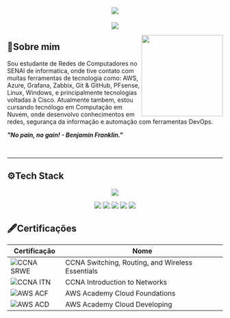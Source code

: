 <h1 align="center">
<img src="https://capsule-render.vercel.app/api?type=waving&height=226&color=9f77f5&text=Leticia%20Banzatti&section=header&reversal=false&fontSize=62&animation=twinkling&textBg=false&fontAlign=50&fontAlignY=40&rotate=0&descAlign=60&descAlignY=60"> 
  </h1>

  <p align="center">
    <img src= "https://readme-typing-svg.herokuapp.com?font=Barlow+Condensed&weight=800&size=28&pause=998&color=D2BEFF&width=435&lines=Linux+%7C+NOC+%7C+AWS+%7C+Zabbix+%7C+Cloud">
  </p>
    <img align="right" height="190" src="https://cdn.pixabay.com/animation/2024/03/25/18/05/18-05-36-479_512.gif">

## 👤Sobre mim


Sou estudante de Redes de Computadores no SENAI de informatica, onde tive contato com muitas ferramentas de tecnologia como:
AWS, Azure, Grafana, Zabbix, Git & GitHub, PFsense, Linux, Windows, e principalmente tecnologias voltadas à Cisco.
Atualmente tambem, estou cursando tecnólogo em Computação em Nuvem, onde desenvolvo conhecimentos em redes, segurança da informação e automação com ferramentas DevOps.

_**"No pain, no gain! - Benjamin Franklin."**_

<br>

---    


## ⚙️Tech Stack


<p align="center">
  <img src="https://skillicons.dev/icons?i=linux,aws,azure,vscode,grafana,git,github">
</p>

<p align="center">
   <img src="https://img.shields.io/badge/Debian-A81D33?logo=debian&logoColor=fff">
   <img src="https://img.shields.io/badge/Linux-FCC624?logo=linux&logoColor=black">
   <img src="https://custom-icon-badges.demolab.com/badge/Windows-0078D6?logo=windows11&logoColor=white">
   <img src="https://img.shields.io/badge/GitHub-%23121011.svg?logo=github&logoColor=white">
   <img src="https://img.shields.io/badge/Git-F05032?logo=git&logoColor=fff"
   <img src="https://img.shields.io/badge/AWS-%23FF9900.svg?logo=amazon-web-services&logoColor=white"
   <img src=""

     
</p>




## 🖋Certificações

| Certificação | Nome |
| --- | --- |
| ![CCNA SRWE](https://img.shields.io/badge/CISCO_-SRWE-t?style=for-the-badge&logo=cisco&logoColor=%23151dc5&color=black&link=https%3A%2F%2Fwww.credly.com%2Fbadges%2F493f93f4-9f8f-4890-a047-1a498bf1f32f%2Flinked_in%3Ft%3Dsruli9) | CCNA Switching, Routing, and Wireless Essentials
| ![CCNA ITN](https://img.shields.io/badge/CISCO_-ITN-t?style=for-the-badge&logo=cisco&logoColor=%23151dc5&color=black&link=https%3A%2F%2Fwww.credly.com%2Fbadges%2Fe9f61894-b14a-414b-a367-a452ee351b93%2Flinked_in%3Ft%3Dsrulhz) | CCNA Introduction to Networks
| ![AWS ACF](https://img.shields.io/badge/AWS-ACF-t?style=for-the-badge&logo=amazonwebservices&logoColor=%2303075f&color=black&link=https%3A%2F%2Fwww.credly.com%2Fbadges%2F493f93f4-9f8f-4890-a047-1a498bf1f32f%2Flinked_in%3Ft%3Dsruli9) | AWS Academy Cloud Foundations
| ![AWS ACD](https://img.shields.io/badge/AWS-ACD-t?style=for-the-badge&logo=amazonwebservices&logoColor=%2303075f&color=black&link=https%3A%2F%2Fwww.credly.com%2Fbadges%2Fba80fdda-d228-403e-9dd7-041ad5752f08%2Flinked_in%3Ft%3Dsw5pit) |  AWS Academy Cloud Developing
